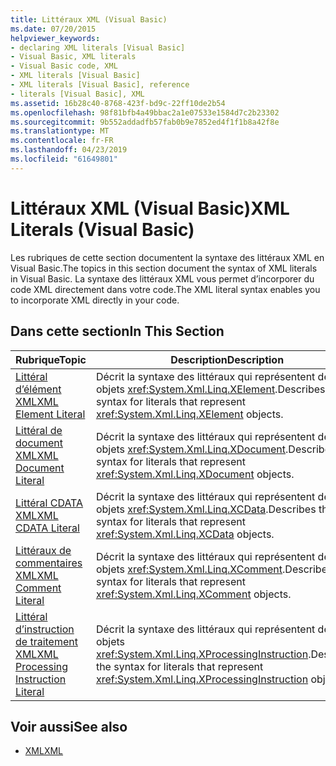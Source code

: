 ```yaml
---
title: Littéraux XML (Visual Basic)
ms.date: 07/20/2015
helpviewer_keywords:
- declaring XML literals [Visual Basic]
- Visual Basic, XML literals
- Visual Basic code, XML
- XML literals [Visual Basic]
- XML literals [Visual Basic], reference
- literals [Visual Basic], XML
ms.assetid: 16b28c40-8768-423f-bd9c-22ff10de2b54
ms.openlocfilehash: 98f81bfb4a49bbac2a1e07533e1584d7c2b23302
ms.sourcegitcommit: 9b552addadfb57fab0b9e7852ed4f1f1b8a42f8e
ms.translationtype: MT
ms.contentlocale: fr-FR
ms.lasthandoff: 04/23/2019
ms.locfileid: "61649801"
---
```

# <a name="xml-literals-visual-basic"></a><span data-ttu-id="12c22-102">Littéraux XML (Visual Basic)</span><span class="sxs-lookup"><span data-stu-id="12c22-102">XML Literals (Visual Basic)</span></span>
<span data-ttu-id="12c22-103">Les rubriques de cette section documentent la syntaxe des littéraux XML en Visual Basic.</span><span class="sxs-lookup"><span data-stu-id="12c22-103">The topics in this section document the syntax of XML literals in Visual Basic.</span></span> <span data-ttu-id="12c22-104">La syntaxe des littéraux XML vous permet d’incorporer du code XML directement dans votre code.</span><span class="sxs-lookup"><span data-stu-id="12c22-104">The XML literal syntax enables you to incorporate XML directly in your code.</span></span>  
  
## <a name="in-this-section"></a><span data-ttu-id="12c22-105">Dans cette section</span><span class="sxs-lookup"><span data-stu-id="12c22-105">In This Section</span></span>  
  
|<span data-ttu-id="12c22-106">Rubrique</span><span class="sxs-lookup"><span data-stu-id="12c22-106">Topic</span></span>|<span data-ttu-id="12c22-107">Description</span><span class="sxs-lookup"><span data-stu-id="12c22-107">Description</span></span>|  
|-----------|-----------------|  
|[<span data-ttu-id="12c22-108">Littéral d’élément XML</span><span class="sxs-lookup"><span data-stu-id="12c22-108">XML Element Literal</span></span>](../../../visual-basic/language-reference/xml-literals/xml-element-literal.md)|<span data-ttu-id="12c22-109">Décrit la syntaxe des littéraux qui représentent des objets <xref:System.Xml.Linq.XElement>.</span><span class="sxs-lookup"><span data-stu-id="12c22-109">Describes the syntax for literals that represent <xref:System.Xml.Linq.XElement> objects.</span></span>|  
|[<span data-ttu-id="12c22-110">Littéral de document XML</span><span class="sxs-lookup"><span data-stu-id="12c22-110">XML Document Literal</span></span>](../../../visual-basic/language-reference/xml-literals/xml-document-literal.md)|<span data-ttu-id="12c22-111">Décrit la syntaxe des littéraux qui représentent des objets <xref:System.Xml.Linq.XDocument>.</span><span class="sxs-lookup"><span data-stu-id="12c22-111">Describes the syntax for literals that represent <xref:System.Xml.Linq.XDocument> objects.</span></span>|  
|[<span data-ttu-id="12c22-112">Littéral CDATA XML</span><span class="sxs-lookup"><span data-stu-id="12c22-112">XML CDATA Literal</span></span>](../../../visual-basic/language-reference/xml-literals/xml-cdata-literal.md)|<span data-ttu-id="12c22-113">Décrit la syntaxe des littéraux qui représentent des objets <xref:System.Xml.Linq.XCData>.</span><span class="sxs-lookup"><span data-stu-id="12c22-113">Describes the syntax for literals that represent <xref:System.Xml.Linq.XCData> objects.</span></span>|  
|[<span data-ttu-id="12c22-114">Littéraux de commentaires XML</span><span class="sxs-lookup"><span data-stu-id="12c22-114">XML Comment Literal</span></span>](../../../visual-basic/language-reference/xml-literals/xml-comment-literal.md)|<span data-ttu-id="12c22-115">Décrit la syntaxe des littéraux qui représentent des objets <xref:System.Xml.Linq.XComment>.</span><span class="sxs-lookup"><span data-stu-id="12c22-115">Describes the syntax for literals that represent <xref:System.Xml.Linq.XComment> objects.</span></span>|  
|[<span data-ttu-id="12c22-116">Littéral d’instruction de traitement XML</span><span class="sxs-lookup"><span data-stu-id="12c22-116">XML Processing Instruction Literal</span></span>](../../../visual-basic/language-reference/xml-literals/xml-processing-instruction-literal.md)|<span data-ttu-id="12c22-117">Décrit la syntaxe des littéraux qui représentent des objets <xref:System.Xml.Linq.XProcessingInstruction>.</span><span class="sxs-lookup"><span data-stu-id="12c22-117">Describes the syntax for literals that represent <xref:System.Xml.Linq.XProcessingInstruction> objects.</span></span>|  
  
## <a name="see-also"></a><span data-ttu-id="12c22-118">Voir aussi</span><span class="sxs-lookup"><span data-stu-id="12c22-118">See also</span></span>

- [<span data-ttu-id="12c22-119">XML</span><span class="sxs-lookup"><span data-stu-id="12c22-119">XML</span></span>](../../../visual-basic/programming-guide/language-features/xml/index.md)

